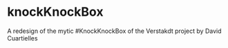 # knockKnockBox
A redesign of the mytic #KnockKnockBox of the Verstakdt project by David Cuartielles
